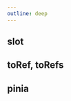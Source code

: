 ```yaml
---
outline: deep
---
```


## slot

<!--@include: ./퀴즈/slot.md-->

## toRef, toRefs

<!--@include: ./퀴즈/toRefToRefs.md-->

## pinia

<!--@include: ./퀴즈/pinia.md-->

